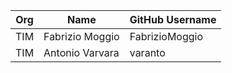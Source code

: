 | Org                    | Name                                      | GitHub Username        |
| -----------------------| ------------------------------------------| -----------------------|
| TIM | Fabrizio Moggio | FabrizioMoggio |
| TIM | Antonio Varvara | varanto |
